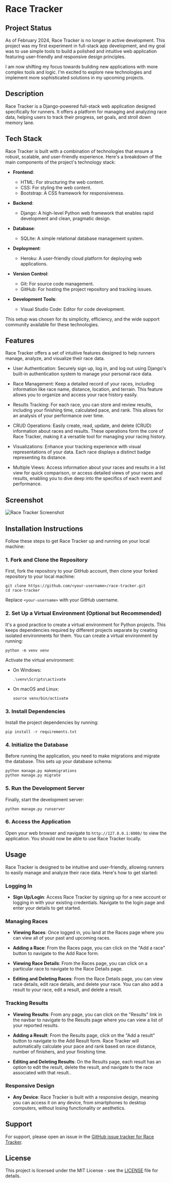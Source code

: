 # Race Tracker

## Project Status

As of February 2024, Race Tracker is no longer in active development. This project was my first experiment in full-stack app development, and my goal was to use simple tools to build a polished and intuitive web application featuring user-friendly and responsive design principles.

I am now shifting my focus towards building new applications with more complex tools and logic. I'm excited to explore new technologies and implement more sophisticated solutions in my upcoming projects.

## Description
Race Tracker is a Django-powered full-stack web application designed specifically for runners. It offers a platform for managing and analyzing race data, helping users to track their progress, set goals, and stroll down memory lane.

## Tech Stack

Race Tracker is built with a combination of technologies that ensure a robust, scalable, and user-friendly experience. Here's a breakdown of the main components of the project's technology stack:

- **Frontend**:
  - HTML: For structuring the web content.
  - CSS: For styling the web content.
  - Bootstrap: A CSS framework for responsiveness.

- **Backend**:
  - Django: A high-level Python web framework that enables rapid development and clean, pragmatic design.

- **Database**:
  - SQLite: A simple relational database management system.

- **Deployment**:
  - Heroku: A user-friendly cloud platform for deploying web applications.

- **Version Control**:
  - Git: For source code management.
  - GitHub: For hosting the project repository and tracking issues.

- **Development Tools**:
  - Visual Studio Code: Editor for code development.

This setup was chosen for its simplicity, efficiency, and the wide support community available for these technologies.

## Features
Race Tracker offers a set of intuitive features designed to help runners manage, analyze, and visualize their race data.

* User Authentication: Securely sign up, log in, and log out using Django's built-in authentication system to manage your personal race data.

* Race Management: Keep a detailed record of your races, including information like race name, distance, location, and terrain. This feature allows you to organize and access your race history easily.

* Results Tracking: For each race, you can store and review results, including your finishing time, calculated pace, and rank. This allows for an analysis of your performance over time.

* CRUD Operations: Easily create, read, update, and delete (CRUD) information about races and results. These operations form the core of Race Tracker, making it a versatile tool for managing your racing history.

* Visualizations: Enhance your tracking experience with visual representations of your data. Each race displays a distinct badge representing its distance.

* Multiple Views: Access information about your races and results in a list view for quick comparison, or access detailed views of your races and results, enabling you to dive deep into the specifics of each event and performance.

## Screenshot
![Race Tracker Screenshot](./docs/race-tracker-screenshot%20copy.png)

## Installation Instructions

Follow these steps to get Race Tracker up and running on your local machine:

### 1. Fork and Clone the Repository

First, fork the repository to your GitHub account, then clone your forked repository to your local machine:

    git clone https://github.com/<your-username>/race-tracker.git
    cd race-tracker

Replace `<your-username>` with your GitHub username.

### 2. Set Up a Virtual Environment (Optional but Recommended)

It's a good practice to create a virtual environment for Python projects. This keeps dependencies required by different projects separate by creating isolated environments for them. You can create a virtual environment by running:

    python -m venv venv

Activate the virtual environment:

- On Windows:

      .\venv\Scripts\activate

- On macOS and Linux:

      source venv/bin/activate

### 3. Install Dependencies

Install the project dependencies by running:

    pip install -r requirements.txt

### 4. Initialize the Database

Before running the application, you need to make migrations and migrate the database. This sets up your database schema:

    python manage.py makemigrations
    python manage.py migrate

### 5. Run the Development Server

Finally, start the development server:

    python manage.py runserver

### 6. Access the Application

Open your web browser and navigate to `http://127.0.0.1:8000/` to view the application. You should now be able to use Race Tracker locally.

## Usage

Race Tracker is designed to be intuitive and user-friendly, allowing runners to easily manage and analyze their race data. Here's how to get started:

### Logging In

- **Sign Up/Login**: Access Race Tracker by signing up for a new account or logging in with your existing credentials. Navigate to the login page and enter your details to get started.

### Managing Races

- **Viewing Races**: Once logged in, you land at the Races page where you can view all of your past and upcoming races.

- **Adding a Race**: From the Races page, you can click on the "Add a race" button to navigate to the Add Race form.

- **Viewing Race Details**: From the Races page, you can click on a particular race to navigate to the Race Details page.

- **Editing and Deleting Races**: From the Race Details page, you can view race details, edit race details, and delete your race. You can also add a result to your race, edit a result, and delete a result.

### Tracking Results

- **Viewing Results**:
From any page, you can click on the "Results" link in the navbar to navigate to the Results page where you can view a list of your reported results.

- **Adding a Result**: From the Results page, click on the "Add a result" button to navigate to the Add Result form. Race Tracker will automatically calculate your pace and rank based on race distance, number of finishers, and your finishing time.

- **Editing and Deleting Results**: On the Results page, each result has an option to edit the result, delete the result, and navigate to the race associated with that result..

### Responsive Design

- **Any Device**: Race Tracker is built with a responsive design, meaning you can access it on any device, from smartphones to desktop computers, without losing functionality or aesthetics.

## Support
For support, please open an issue in the [GitHub issue tracker for Race Tracker](https://github.com/danielbrainich/race-tracker/issues).

## License

This project is licensed under the MIT License - see the [LICENSE](LICENSE) file for details.
